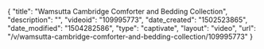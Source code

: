 {
    "title": "Wamsutta Cambridge Comforter and Bedding Collection",
    "description": "",
    "videoid": "109995773",
    "date_created": "1502523865",
    "date_modified": "1504282586",
    "type": "captivate",
    "layout": "video",
    "url": "\/v\/wamsutta-cambridge-comforter-and-bedding-collection\/109995773"
}